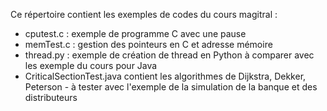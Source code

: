 Ce répertoire contient les exemples de codes du cours magitral :
 - cputest.c : exemple de programme C avec une pause
 - memTest.c : gestion des pointeurs  en C et adresse mémoire
 - thread.py : exemple de création de thread en Python à comparer avec les exemple du cours pour Java
 - CriticalSectionTest.java contient les algorithmes de Dijkstra, Dekker, Peterson - à tester avec l'exemple de la simulation de la banque et des distributeurs 
 

